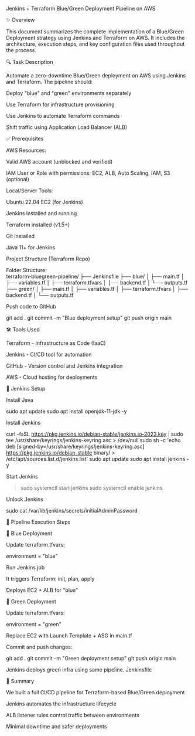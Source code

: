 Jenkins + Terraform Blue/Green Deployment Pipeline on AWS

✨ Overview

This document summarizes the complete implementation of a Blue/Green Deployment strategy using Jenkins and Terraform on AWS. It includes the architecture, execution steps, and key configuration files used throughout the process.

🔍 Task Description

Automate a zero-downtime Blue/Green deployment on AWS using Jenkins and Terraform. The pipeline should:

Deploy "blue" and "green" environments separately

Use Terraform for infrastructure provisioning

Use Jenkins to automate Terraform commands

Shift traffic using Application Load Balancer (ALB)

✅ Prerequisites

AWS Resources:

Valid AWS account (unblocked and verified)

IAM User or Role with permissions: EC2, ALB, Auto Scaling, IAM, S3 (optional)

Local/Server Tools:

Ubuntu 22.04 EC2 (for Jenkins)

Jenkins installed and running

Terraform installed (v1.5+)

Git installed

Java 11+ for Jenkins

Project Structure (Terraform Repo)

Folder Structure:  
terraform-bluegreen-pipeline/
├── Jenkinsfile
├── blue/
│   ├── main.tf
│   ├── variables.tf
│   ├── terraform.tfvars
│   ├── backend.tf
│   └── outputs.tf
├── green/
│   ├── main.tf
│   ├── variables.tf
│   ├── terraform.tfvars
│   ├── backend.tf
│   └── outputs.tf

Push code to GitHub

git add .
git commit -m "Blue deployment setup"
git push origin main


🛠️ Tools Used

Terraform - Infrastructure as Code (IaaC)

Jenkins - CI/CD tool for automation

GitHub - Version control and Jenkins integration

AWS - Cloud hosting for deployments

🔗 Jenkins Setup

Install Java

sudo apt update
sudo apt install openjdk-11-jdk -y

Install Jenkins

curl -fsSL https://pkg.jenkins.io/debian-stable/jenkins.io-2023.key | sudo tee /usr/share/keyrings/jenkins-keyring.asc > /dev/null
sudo sh -c 'echo deb [signed-by=/usr/share/keyrings/jenkins-keyring.asc] https://pkg.jenkins.io/debian-stable binary/ > /etc/apt/sources.list.d/jenkins.list'
sudo apt update
sudo apt install jenkins -y

Start Jenkins
> sudo systemctl start jenkins
> sudo systemctl enable jenkins

Unlock Jenkins

sudo cat /var/lib/jenkins/secrets/initialAdminPassword

🚀 Pipeline Execution Steps

🔵 Blue Deployment

Update terraform.tfvars:

environment = "blue"



Run Jenkins job

It triggers Terraform: init, plan, apply

Deploys EC2 + ALB for "blue"

🔶 Green Deployment

Update terraform.tfvars:

environment = "green"

Replace EC2 with Launch Template + ASG in main.tf

Commit and push changes:

git add .
git commit -m "Green deployment setup"
git push origin main

Jenkins deploys green infra using same pipeline.
Jenkinsfile

🔹 Summary

We built a full CI/CD pipeline for Terraform-based Blue/Green deployment

Jenkins automates the infrastructure lifecycle

ALB listener rules control traffic between environments

Minimal downtime and safer deployments

